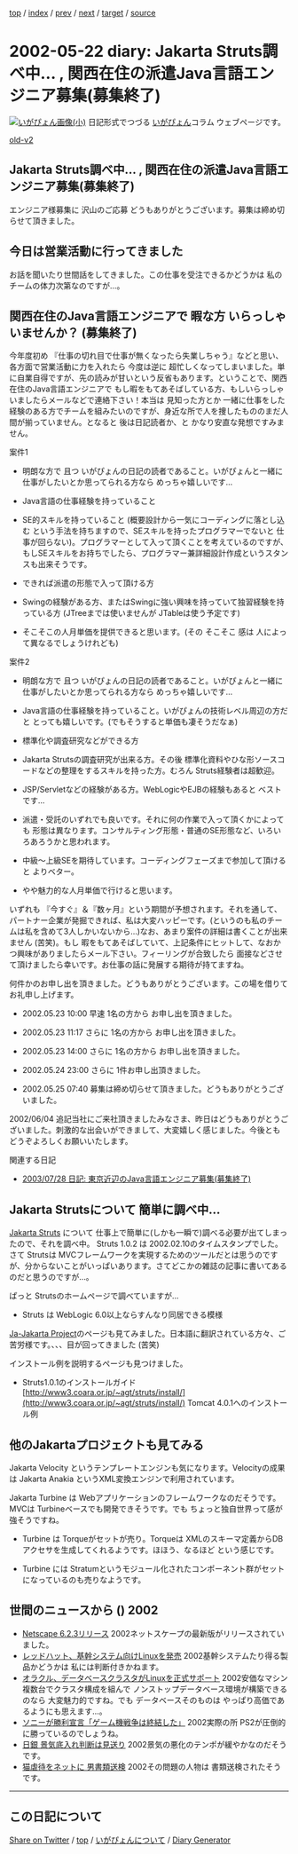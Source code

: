 [top](https://igapyon.github.io/diary/) 
 / [index](https://igapyon.github.io/diary/2002/index.html) 
 / [prev](https://igapyon.github.io/diary/2002/ig020521.html) 
 / [next](https://igapyon.github.io/diary/2002/ig020523.html) 
 / [target](https://igapyon.github.io/diary/2002/ig020522.html) 
 / [source](https://github.com/igapyon/diary/blob/gh-pages/2002/ig020522.html.src.md) 

2002-05-22 diary: Jakarta Struts調べ中… , 関西在住の派遣Java言語エンジニア募集(募集終了)
=====================================================================================================
[![いがぴょん画像(小)](https://igapyon.github.io/diary/images/iga200306s.jpg "いがぴょん")](https://igapyon.github.io/diary/memo/memoigapyon.html) 日記形式でつづる [いがぴょん](https://igapyon.github.io/diary/memo/memoigapyon.html)コラム ウェブページです。

[old-v2](ig020522-orig.html)

## Jakarta Struts調べ中… , 関西在住の派遣Java言語エンジニア募集(募集終了)

エンジニア様募集に 沢山のご応募 どうもありがとうございます。募集は締め切らせて頂きました。


## 今日は営業活動に行ってきました

お話を聞いたり世間話をしてきました。この仕事を受注できるかどうかは 私のチームの体力次第なのですが…。

## 関西在住のJava言語エンジニアで 暇な方 いらっしゃいませんか？ (募集終了)

今年度初め 『仕事の切れ目で仕事が無くなったら失業しちゃう』などと思い、各方面で営業活動に力を入れたら 今度は逆に 超忙しくなってしまいました。単に自業自得ですが、先の読みが甘いという反省もあります。ということで、関西在住のJava言語エンジニアで もし暇をもてあそばしている方、もしいらっしゃいましたらメールなどで連絡下さい！本当は 見知った方とか 一緒に仕事をした経験のある方でチームを組みたいのですが、身近な所で人を捜したもののまだ人間が揃っていません。となると 後は日記読者か、と かなり安直な発想ですみません。

案件1

* 明朗な方で 且つ いがぴょんの日記の読者であること。いがぴょんと一緒に仕事がしたいとか思ってられる方なら めっちゃ嬉しいです…
  
* Java言語の仕事経験を持っていること
  
* SE的スキルを持っていること (概要設計から一気にコーディングに落とし込む
  という手法を持ちますので、SEスキルを持ったプログラマーでないと 仕事が回らない)。プログラマーとして入って頂くことを考えているのですが、もしSEスキルをお持ちでしたら、プログラマー兼詳細設計作成というスタンスも出来そうです。
  
* できれば派遣の形態で入って頂ける方
  
* Swingの経験がある方、またはSwingに強い興味を持っていて独習経験を持っている方
  (JTreeまでは使いませんが JTableは使う予定です)
  
* そこそこの人月単価を提供できると思います。(その そこそこ 感は 人によって異なるでしょうけれども)

案件2

* 明朗な方で 且つ いがぴょんの日記の読者であること。いがぴょんと一緒に仕事がしたいとか思ってられる方なら
  めっちゃ嬉しいです…
  
* Java言語の仕事経験を持っていること。いがぴょんの技術レベル周辺の方だと
  とっても嬉しいです。(でもそうすると単価も凄そうだなぁ)
  
* 標準化や調査研究などができる方
  
* Jakarta Strutsの調査研究が出来る方。その後 標準化資料やひな形ソースコードなどの整理をするスキルを持った方。むろん
  Struts経験者は超歓迎。
  
* JSP/Servletなどの経験がある方。WebLogicやEJBの経験もあると ベストです…
  
* 派遣・受託のいずれでも良いです。それに何の作業で入って頂くかによっても
  形態は異なります。コンサルティング形態・普通のSE形態など、いろいろあろうかと思われます。
  
* 中級～上級SEを期待しています。コーディングフェーズまで参加して頂けると
  よりベター。
  
* やや魅力的な人月単価で行けると思います。

いずれも 『今すぐ』＆『数ヶ月』という期間が予想されます。それを通して、パートナー企業が発掘できれば、私は大変ハッピーです。(というのも私のチームは私を含めて3人しかいないから…)なお、あまり案件の詳細は書くことが出来ません (苦笑)。もし 暇をもてあそばしていて、上記条件にヒットして、なおかつ興味がありましたらメール下さい。フィーリングが合致したら 面接などさせて頂けましたら幸いです。お仕事の話に発展する期待が持てますね。

何件かのお申し出を頂きました。どうもありがとうございます。この場を借りてお礼申し上げます。

* 2002.05.23 10:00 早速 1名の方から お申し出を頂きました。
  
* 2002.05.23 11:17 さらに 1名の方から お申し出を頂きました。
  
* 2002.05.23 14:00 さらに 1名の方から お申し出を頂きました。
  
* 2002.05.24 23:00 さらに 1件お申し出頂きました。
  
* 2002.05.25 07:40 募集は締め切らせて頂きました。どうもありがとうございました。

2002/06/04 追記当社にご来社頂きましたみなさま、昨日はどうもありがとうございました。刺激的な出会いができまして、大変嬉しく感じました。今後とも どうぞよろしくお願いいたします。

関連する日記

* [2003/07/28 日記: 東京近辺のJava言語エンジニア募集(募集終了)](../2003/ig030728.html)

## Jakarta Strutsについて 簡単に調べ中…

[Jakarta Struts](http://jakarta.apache.org/struts/) について 仕事上で簡単に(しかも一瞬で)調べる必要が出てしまったので、それを調べ中。
Struts 1.0.2 は 2002.02.10のタイムスタンプでした。さて Strutsは MVCフレームワークを実現するためのツールだとは思うのですが、分からないことがいっぱいあります。さてどこかの雑誌の記事に書いてあるのだと思うのですが…。

ぱっと Strutsのホームページで調べていますが…

* Struts は WebLogic 6.0以上ならすんなり同居できる模様

[Ja-Jakarta Project](http://www.ingrid.org/jajakarta/)のページも見てみました。日本語に翻訳されている方々、ご苦労様です。、、、目が回ってきました
(苦笑)

インストール例を説明するページも見つけました。

* Struts1.0.1のインストールガイド 
  [http://www3.coara.or.jp/~agt/struts/install/](http://www3.coara.or.jp/~agt/struts/install/)
  Tomcat 4.0.1へのインストール例

## 他のJakartaプロジェクトも見てみる

Jakarta Velocity というテンプレートエンジンも気になります。Velocityの成果は
Jakarta Anakia というXML変換エンジンで利用されています。

Jakarta Turbine は Webアプリケーションのフレームワークなのだそうです。MVCは
Turbineベースでも開発できそうです。でも ちょっと独自世界って感が強そうですね。

* Turbine は Torqueがセットが売り。Torqueは XMLのスキーマ定義からDBアクセサを生成してくれるようです。ほほう、なるほど
  という感じです。
  
* Turbine には Stratumというモジュール化されたコンポーネント群がセットになっているのも売りなようです。

## 世間のニュースから () 2002

* [Netscape 6.2.3リリース](http://wp.netscape.com/ja/download/)  2002ネットスケープの最新版がリリースされていました。
* [レッドハット、基幹システム向けLinuxを発売](http://biztech.nikkeibp.co.jp/wcs/show/leaf?CID=onair/biztech/comp/186321)  2002基幹システムたり得る製品かどうかは 私には判断付きかねます。
* [オラクル、データベースクラスタがLinuxを正式サポート](http://biztech.nikkeibp.co.jp/wcs/show/leaf?CID=onair/biztech/comp/186199)  2002安価なマシン複数台でクラスタ構成を組んで ノンストップデータベース環境が構築できるのなら 大変魅力的ですね。でも データベースそのものは やっぱり高価であるようにも思えます…。
* [ソニーが勝利宣言「ゲーム機戦争は終結した」](http://www.zdnet.co.jp/news/0205/22/nebt_08.html)  2002実際の所 PS2が圧倒的に勝っているのでしょうね。
* [日銀 景気底入れ判断は見送り](http://www.nhk.or.jp/news/2002/05/22/grri84000000cdd6.html)  2002景気の悪化のテンポが緩やかなのだそうです。
* [猫虐待をネットに 男書類送検](http://www.nhk.or.jp/news/2002/05/22/grri84000000cd98.html)  2002その問題の人物は 書類送検されたそうです。

----------------------------------------------------------------------------------------------------

## この日記について

[Share on Twitter](https://twitter.com/intent/tweet?hashtags=igapyon%2Cdiary%2C%E3%81%84%E3%81%8C%E3%81%B4%E3%82%87%E3%82%93&text=Jakarta+Struts%E8%AA%BF%E3%81%B9%E4%B8%AD%E2%80%A6+%2C+%E9%96%A2%E8%A5%BF%E5%9C%A8%E4%BD%8F%E3%81%AE%E6%B4%BE%E9%81%A3Java%E8%A8%80%E8%AA%9E%E3%82%A8%E3%83%B3%E3%82%B8%E3%83%8B%E3%82%A2%E5%8B%9F%E9%9B%86%28%E5%8B%9F%E9%9B%86%E7%B5%82%E4%BA%86%29&url=https%3A%2F%2Figapyon.github.io%2Fdiary%2F2002%2Fig020522.html) / [top](../index.html) / [いがぴょんについて](https://igapyon.github.io/diary/memo/memoigapyon.html) / [Diary Generator](https://github.com/igapyon/igapyonv3)
